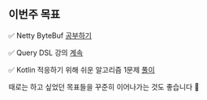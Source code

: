 ## 이번주 목표

✅ Netty ByteBuf [공부하기](ByteBuf.md)    

✅ Query DSL 강의 [계속](https://github.com/huisam/QueryDsl/commits/master)  

✅ Kotlin 적응하기 위해 쉬운 알고리즘 1문제 [풀이](207_Course_Schedule.kt)  

때로는 하고 싶었던 목표들을 꾸준히 이어나가는 것도 좋습니다 🏁  